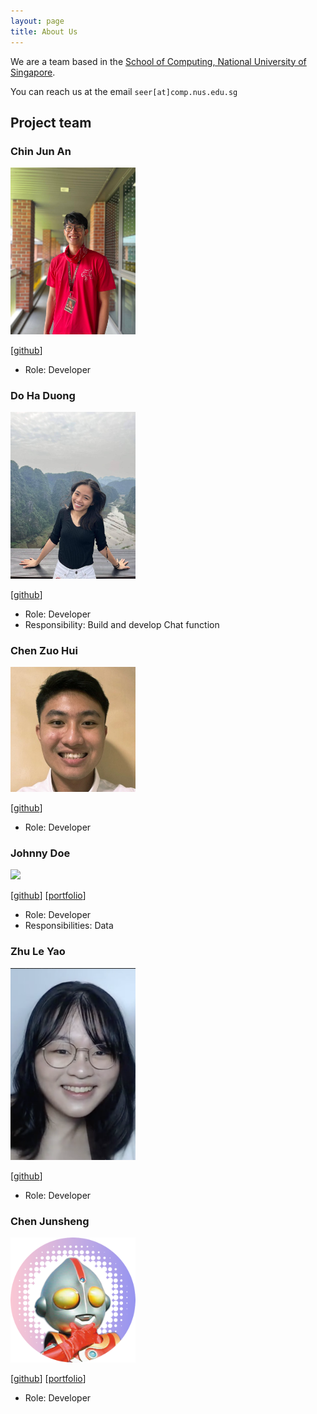 ```yaml
---
layout: page
title: About Us
---
```


We are a team based in the [School of Computing, National University of Singapore](http://www.comp.nus.edu.sg).

You can reach us at the email `seer[at]comp.nus.edu.sg`

## Project team

### Chin Jun An

<img src="images/chinjunan.png" width="200px">

[[github](https://github.com/ChinJunAn)]

* Role: Developer

### Do Ha Duong

<img src="images/dohaduong.png" width="200px">

[[github](https://github.com/dohaduong)]

* Role: Developer
* Responsibility: Build and develop Chat function

### Chen Zuo Hui

<img src="images/chenzuohui.png" width="200px">

[[github](https://github.com/zuohui48)]

* Role: Developer

### Johnny Doe

<img src="images/johndoe.png" width="200px">

[[github](http://github.com/johndoe)] [[portfolio](team/johndoe.md)]

* Role: Developer
* Responsibilities: Data

### Zhu Le Yao

<img src="images/zhuleyao.png" width="200px">

[[github](http://github.com/ZhuLeYao)]

* Role: Developer

### Chen Junsheng

<img src="images/c0j0s.png" width="200px">

[[github](http://github.com/c0j0s)]
[[portfolio](team/c0j0s.md)]

* Role: Developer
